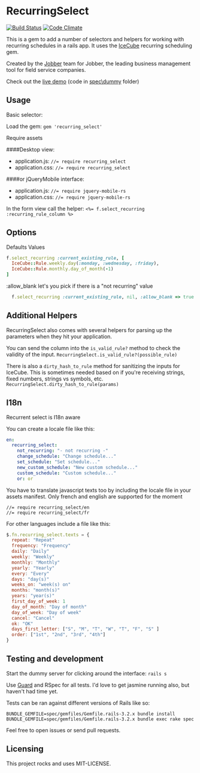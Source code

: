 RecurringSelect
=============

[![Build Status](https://travis-ci.org/GetJobber/recurring_select.png?branch=master)](https://travis-ci.org/GetJobber/recurring_select) [![Code Climate](https://codeclimate.com/github/GetJobber/recurring_select.png)](https://codeclimate.com/github/GetJobber/recurring_select)

This is a gem to add a number of selectors and helpers for working with recurring schedules in a rails app.
It uses the [IceCube](https://github.com/seejohnrun/ice_cube) recurring scheduling gem.

Created by the [Jobber](http://getjobber.com) team for Jobber, the leading business management tool for field service companies.

Check out the [live demo](http://recurring-select-demo.herokuapp.com/) (code in [spec\dummy](https://github.com/GetJobber/recurring_select/tree/master/spec/dummy) folder)


Usage
-----

Basic selector:

Load the gem:
`gem 'recurring_select'`

Require assets

####Desktop view:
- application.js: `//= require recurring_select`
- application.css: `//= require recurring_select`

####or jQueryMobile interface:
- application.js: `//= require jquery-mobile-rs`
- application.css: `//= require jquery-mobile-rs`


In the form view call the helper:
`<%= f.select_recurring :recurring_rule_column %>`

Options
-------

Defaults Values
```ruby
f.select_recurring :current_existing_rule, [
  IceCube::Rule.weekly.day(:monday, :wednesday, :friday),
  IceCube::Rule.monthly.day_of_month(-1)
]
```

:allow_blank let's you pick if there is a "not recurring" value
```ruby
  f.select_recurring :current_existing_rule, nil, :allow_blank => true
```


Additional Helpers
------------------

RecurringSelect also comes with several helpers for parsing up the
parameters when they hit your application.

You can send the column into the `is_valid_rule?` method to check the
validity of the input.
`RecurringSelect.is_valid_rule?(possible_rule)`

There is also a `dirty_hash_to_rule` method for sanitizing the inputs
for IceCube. This is sometimes needed based on if you're receiving strings, fixed
numbers, strings vs symbols, etc.
`RecurringSelect.dirty_hash_to_rule(params)`

I18n
----
Recurrent select is I18n aware

You can create a locale file like this:

```yaml
en:
  recurring_select:
    not_recurring: "- not recurring -"
    change_schedule: "Change schedule..."
    set_schedule: "Set schedule..."
    new_custom_schedule: "New custom schedule..."
    custom_schedule: "Custom schedule..."
    or: or
```

You have to translate javascript texts too by including the locale file in your assets manifest. Only french and english are supported for the moment

```
//= require recurring_select/en
//= require recurring_select/fr
```

For other languages include a file like this:

```javascript
$.fn.recurring_select.texts = {
  repeat: "Repeat"
  frequency: "Frequency"
  daily: "Daily"
  weekly: "Weekly"
  monthly: "Monthly"
  yearly: "Yearly"
  every: "Every"
  days: "day(s)"
  weeks_on: "week(s) on"
  months: "month(s)"
  years: "year(s)"
  first_day_of_week: 1
  day_of_month: "Day of month"
  day_of_week: "Day of week"
  cancel: "Cancel"
  ok: "OK"
  days_first_letter: ["S", "M", "T", "W", "T", "F", "S" ]
  order: ["1st", "2nd", "3rd", "4th"]
}
```

Testing and development
----------------------

Start the dummy server for clicking around the interface:
`rails s`

Use [Guard](https://github.com/guard/guard) and RSpec for all tests. I'd
love to get jasmine running also, but haven't had time yet.

Tests can be ran against different versions of Rails like so:

```
BUNDLE_GEMFILE=spec/gemfiles/Gemfile.rails-3.2.x bundle install
BUNDLE_GEMFILE=spec/gemfiles/Gemfile.rails-3.2.x bundle exec rake spec
```

Feel free to open issues or send pull requests.

Licensing
---------
This project rocks and uses MIT-LICENSE.


